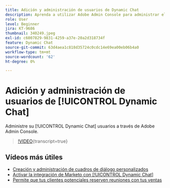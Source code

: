 ```yaml
---
title: Adición y administración de usuarios de Dynamic Chat
description: Aprenda a utilizar Adobe Admin Console para administrar el acceso de los usuarios Dynamic Chat.
role: User
level: Beginner
jira: KT-9686
thumbnail: 340249.jpeg
exl-id: c6007829-9831-4259-a37e-20a2d318734f
feature: Dynamic Chat
source-git-commit: 63d4aea1c818d35724c0cdc14e69ea00eb06b4a0
workflow-type: tm+mt
source-wordcount: '62'
ht-degree: 0%

---
```


# Adición y administración de usuarios de [!UICONTROL Dynamic Chat]

Administre su [!UICONTROL Dynamic Chat]  usuarios a través de Adobe Admin Console.

>[!VIDEO](https://video.tv.adobe.com/v/340249/?quality=12&learn=on){transcript=true}

## Vídeos más útiles

* [Creación y administración de cuadros de diálogo personalizados](dialogue-management.md)
* [Activar la integración de Marketo con [!UICONTROL Dynamic Chat]](marketo-integration.md)
* [Permite que tus clientes potenciales reserven reuniones con tus ventas](meeting-booking.md)
